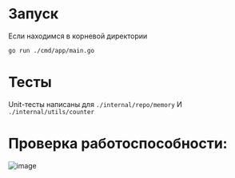 # Запуск
Если находимся в корневой директории
```
go run ./cmd/app/main.go
```

# Тесты
Unit-тесты написаны для ```./internal/repo/memory``` И ```./internal/utils/counter```

# Проверка работоспособности:
![image](https://github.com/user-attachments/assets/dd0b5927-8f11-4b5d-bc13-40bbfc5a5440)
